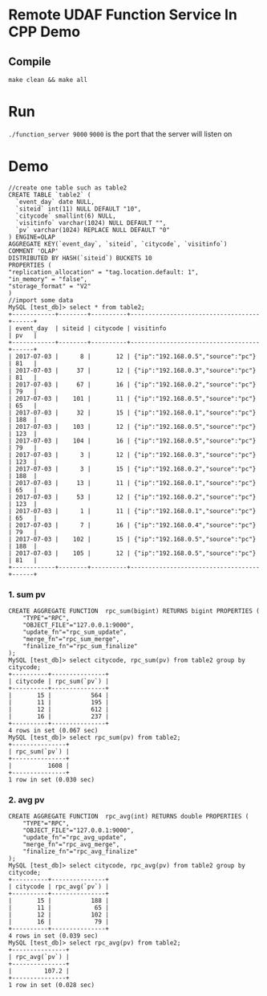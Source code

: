 <!--
Licensed to the Apache Software Foundation (ASF) under one
or more contributor license agreements.  See the NOTICE file
distributed with this work for additional information
regarding copyright ownership.  The ASF licenses this file
to you under the Apache License, Version 2.0 (the
"License"); you may not use this file except in compliance
with the License.  You may obtain a copy of the License at

  http://www.apache.org/licenses/LICENSE-2.0

Unless required by applicable law or agreed to in writing,
software distributed under the License is distributed on an
"AS IS" BASIS, WITHOUT WARRANTIES OR CONDITIONS OF ANY
KIND, either express or implied.  See the License for the
specific language governing permissions and limitations
under the License.
-->

# Remote UDAF Function Service In CPP Demo

## Compile 
`make clean && make all`

# Run

`./function_server 9000`
`9000` is the port that the server will listen on


# Demo

```
//create one table such as table2
CREATE TABLE `table2` (
  `event_day` date NULL,
  `siteid` int(11) NULL DEFAULT "10",
  `citycode` smallint(6) NULL,
  `visitinfo` varchar(1024) NULL DEFAULT "",
  `pv` varchar(1024) REPLACE NULL DEFAULT "0"
) ENGINE=OLAP
AGGREGATE KEY(`event_day`, `siteid`, `citycode`, `visitinfo`)
COMMENT 'OLAP'
DISTRIBUTED BY HASH(`siteid`) BUCKETS 10
PROPERTIES (
"replication_allocation" = "tag.location.default: 1",
"in_memory" = "false",
"storage_format" = "V2"
)
//import some data 
MySQL [test_db]> select * from table2;
+------------+--------+----------+------------------------------------+------+
| event_day  | siteid | citycode | visitinfo                           | pv   |
+------------+--------+----------+------------------------------------+------+
| 2017-07-03 |      8 |       12 | {"ip":"192.168.0.5","source":"pc"} | 81   |
| 2017-07-03 |     37 |       12 | {"ip":"192.168.0.3","source":"pc"} | 81   |
| 2017-07-03 |     67 |       16 | {"ip":"192.168.0.2","source":"pc"} | 79   |
| 2017-07-03 |    101 |       11 | {"ip":"192.168.0.5","source":"pc"} | 65   |
| 2017-07-03 |     32 |       15 | {"ip":"192.168.0.1","source":"pc"} | 188  |
| 2017-07-03 |    103 |       12 | {"ip":"192.168.0.5","source":"pc"} | 123  |
| 2017-07-03 |    104 |       16 | {"ip":"192.168.0.5","source":"pc"} | 79   |
| 2017-07-03 |      3 |       12 | {"ip":"192.168.0.3","source":"pc"} | 123  |
| 2017-07-03 |      3 |       15 | {"ip":"192.168.0.2","source":"pc"} | 188  |
| 2017-07-03 |     13 |       11 | {"ip":"192.168.0.1","source":"pc"} | 65   |
| 2017-07-03 |     53 |       12 | {"ip":"192.168.0.2","source":"pc"} | 123  |
| 2017-07-03 |      1 |       11 | {"ip":"192.168.0.1","source":"pc"} | 65   |
| 2017-07-03 |      7 |       16 | {"ip":"192.168.0.4","source":"pc"} | 79   |
| 2017-07-03 |    102 |       15 | {"ip":"192.168.0.5","source":"pc"} | 188  |
| 2017-07-03 |    105 |       12 | {"ip":"192.168.0.5","source":"pc"} | 81   |
+------------+--------+----------+------------------------------------+------+
```


### 1. sum pv 
```
CREATE AGGREGATE FUNCTION  rpc_sum(bigint) RETURNS bigint PROPERTIES (
    "TYPE"="RPC",
    "OBJECT_FILE"="127.0.0.1:9000",
    "update_fn"="rpc_sum_update",
    "merge_fn"="rpc_sum_merge",
    "finalize_fn"="rpc_sum_finalize"
);
MySQL [test_db]> select citycode, rpc_sum(pv) from table2 group by citycode;
+----------+---------------+
| citycode | rpc_sum(`pv`) |
+----------+---------------+
|       15 |           564 |
|       11 |           195 |
|       12 |           612 |
|       16 |           237 |
+----------+---------------+
4 rows in set (0.067 sec)
MySQL [test_db]> select rpc_sum(pv) from table2;
+---------------+
| rpc_sum(`pv`) |
+---------------+
|          1608 |
+---------------+
1 row in set (0.030 sec)
```

### 2. avg pv

```
CREATE AGGREGATE FUNCTION  rpc_avg(int) RETURNS double PROPERTIES (
    "TYPE"="RPC",
    "OBJECT_FILE"="127.0.0.1:9000",
    "update_fn"="rpc_avg_update",
    "merge_fn"="rpc_avg_merge",
    "finalize_fn"="rpc_avg_finalize"
);
MySQL [test_db]> select citycode, rpc_avg(pv) from table2 group by citycode;
+----------+---------------+
| citycode | rpc_avg(`pv`) |
+----------+---------------+
|       15 |           188 |
|       11 |            65 |
|       12 |           102 |
|       16 |            79 |
+----------+---------------+
4 rows in set (0.039 sec)
MySQL [test_db]> select rpc_avg(pv) from table2;
+---------------+
| rpc_avg(`pv`) |
+---------------+
|         107.2 |
+---------------+
1 row in set (0.028 sec)
```